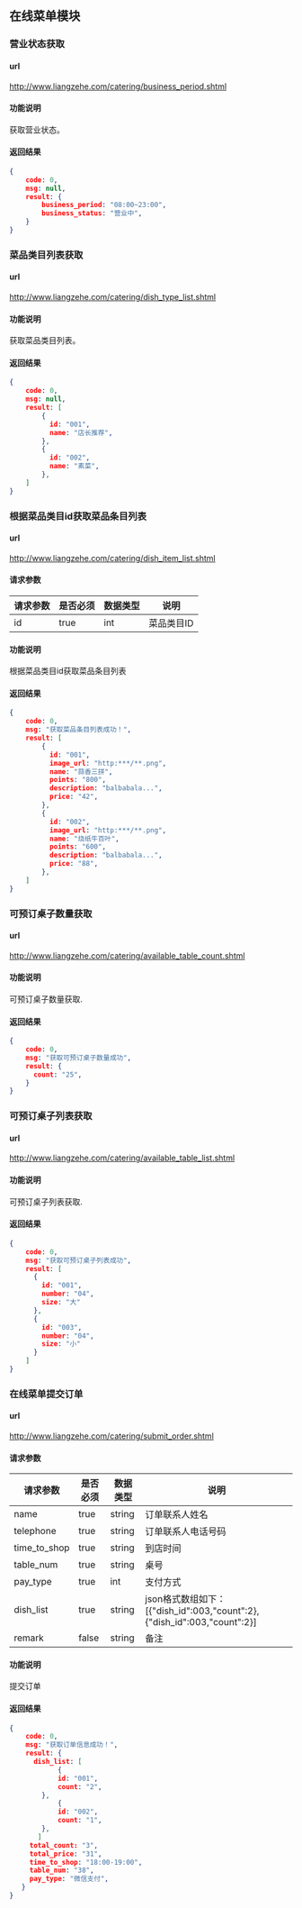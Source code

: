 

## 在线菜单模块

### 营业状态获取
#### url
http://www.liangzehe.com/catering/business_period.shtml

#### 功能说明
获取营业状态。

#### 返回结果
```json
{
    code: 0,
    msg: null,
    result: {
    	business_period: "08:00~23:00",
        business_status: "营业中",
    }
}
```

### 菜品类目列表获取
#### url
http://www.liangzehe.com/catering/dish_type_list.shtml

#### 功能说明
获取菜品类目列表。

#### 返回结果

```json
{
    code: 0,
    msg: null,
    result: [
  		{
          id: "001",
          name: "店长推荐",
    	},
  		{
          id: "002",
          name: "素菜",
    	},
	]  
}
```


### 根据菜品类目id获取菜品条目列表

#### url

http://www.liangzehe.com/catering/dish_item_list.shtml

#### 请求参数

| 请求参数 | 是否必须 | 数据类型 | 说明     |
| ---- | ---- | ---- | ------ |
| id   | true | int  | 菜品类目ID |

#### 功能说明

根据菜品类目id获取菜品条目列表

#### 返回结果

```json
{
    code: 0,
    msg: "获取菜品条目列表成功！",
    result: [
  		{
          id: "001",
          image_url: "http:***/**.png",
          name: "蒜香三拼",
          points: "800",
          description: "balbabala...",
          price: "42",
    	},
  		{
          id: "002",
          image_url: "http:***/**.png",
          name: "烧纸牛百叶",
          points: "600",
          description: "balbabala...",
          price: "88",
    	},
	]  
}
```

### 可预订桌子数量获取
#### url

http://www.liangzehe.com/catering/available_table_count.shtml

#### 功能说明

可预订桌子数量获取.

#### 返回结果

```json
{
    code: 0,
    msg: "获取可预订桌子数量成功",
    result: {
      count: "25",
    }
}
```

### 可预订桌子列表获取
#### url

http://www.liangzehe.com/catering/available_table_list.shtml

#### 功能说明

可预订桌子列表获取.

#### 返回结果

```json
{
    code: 0,
    msg: "获取可预订桌子列表成功",
    result: [
      {
        id: "001",
        number: "04",
        size: "大"
      },
      {
        id: "003",
        number: "04",
        size: "小"
      }     
    ]
}
```


### 在线菜单提交订单

#### url

http://www.liangzehe.com/catering/submit_order.shtml

#### 请求参数

| 请求参数 | 是否必须 | 数据类型 | 说明     |
| ---- | ---- | ---- | ------ |
| name   | true | string  | 订单联系人姓名 |
| telephone   | true | string  | 订单联系人电话号码 |
| time_to_shop   | true | string  | 到店时间 |
| table_num   | true | string  | 桌号 |
| pay_type   | true | int  | 支付方式 |
| dish_list   | true | string  |json格式数组如下： [{"dish_id":003,"count":2},{"dish_id":003,"count":2}]  |
| remark   | false | string  | 备注 |

#### 功能说明
提交订单

#### 返回结果

```json
{
    code: 0,
    msg: "获取订单信息成功！",
    result: {
      dish_list: [
    		{
            id: "001",
            count: "2",
      	},
    		{
            id: "002",
            count: "1",
      	},
	   ]
     total_count: "3",
     total_price: "31",
     time_to_shop: "18:00-19:00",
     table_num: "38",
     pay_type: "微信支付",
   }
}
```

